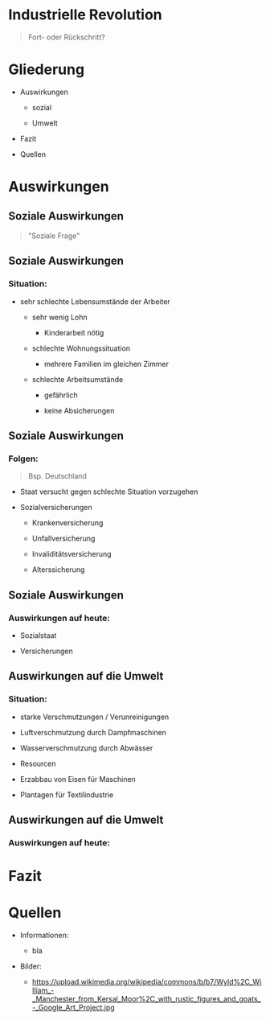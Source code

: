 # Industrielle Revolution

> Fort- oder Rückschritt?



# Gliederung


+ Auswirkungen

  + sozial
  
  + Umwelt
  
+ Fazit

+ Quellen



# Auswirkungen


## Soziale Auswirkungen

> "Soziale Frage"


## Soziale Auswirkungen

### Situation:

+ sehr schlechte Lebensumstände der Arbeiter

  + sehr wenig Lohn
  
    + Kinderarbeit nötig
    
  + schlechte Wohnungssituation
  
    + mehrere Familien im gleichen Zimmer
    
  + schlechte Arbeitsumstände
  
    + gefährlich
    
    + keine Absicherungen


## Soziale Auswirkungen

### Folgen:

> Bsp. Deutschland

+ Staat versucht gegen schlechte Situation vorzugehen

+ Sozialversicherungen

  + Krankenversicherung
  
  + Unfallversicherung
  
  + Invaliditätsversicherung
  
  + Alterssicherung


## Soziale Auswirkungen

### Auswirkungen auf heute:

+ Sozialstaat

+ Versicherungen



## Auswirkungen auf die Umwelt

### Situation:

+ starke Verschmutzungen / Verunreinigungen

<span class="fragment appear">
  
  + Luftverschmutzung durch Dampfmaschinen <!-- .element: class="fragment appear" data-fragment-index="1" -->
  
  + Wasserverschmutzung durch Abwässer <!-- .element: class="fragment appear" data-fragment-index="1" -->

</span>

+ Resourcen

<span class="fragment appear">
  
  + Erzabbau von Eisen für Maschinen
  
  + Plantagen für Textilindustrie

</span>


## Auswirkungen auf die Umwelt

### Auswirkungen auf heute:



# Fazit



# Quellen

+ Informationen:

  + bla
  
+ Bilder:

  + https://upload.wikimedia.org/wikipedia/commons/b/b7/Wyld%2C_William_-_Manchester_from_Kersal_Moor%2C_with_rustic_figures_and_goats_-_Google_Art_Project.jpg
